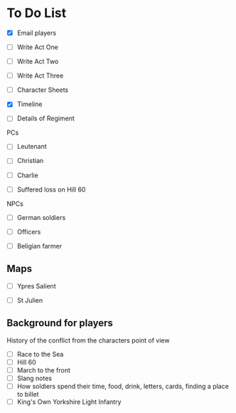 # To Do List 

-[x] Email players
-[ ] Write Act One
-[ ] Write Act Two
-[ ] Write Act Three
-[ ] Character Sheets
-[x] Timeline
-[ ] Details of Regiment




PCs
-[ ] Leutenant
-[ ] Christian
-[ ] Charlie
-[ ] Suffered loss on Hill 60





NPCs
-[ ] German soldiers
-[ ] Officers
-[ ] Beligian farmer





## Maps 
-[ ] Ypres Salient
-[ ] St Julien





## Background for players
History of the conflict from the characters point of view
-[ ] Race to the Sea
-[ ] Hill 60
-[ ] March to the front
-[ ] Slang notes
-[ ] How soldiers spend their time, food, drink, letters, cards, finding a place to billet
-[ ] King's Own Yorkshire Light Infantry